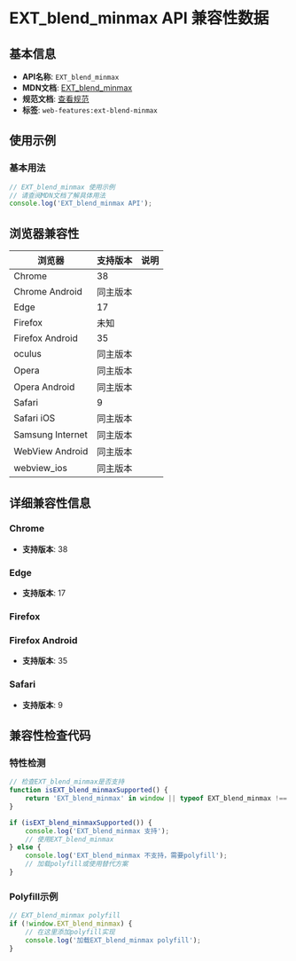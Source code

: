 # EXT_blend_minmax API 兼容性数据

## 基本信息

- **API名称**: `EXT_blend_minmax`
- **MDN文档**: [EXT_blend_minmax](https://developer.mozilla.org/docs/Web/API/EXT_blend_minmax)
- **规范文档**: [查看规范](https://registry.khronos.org/webgl/extensions/EXT_blend_minmax/)
- **标签**: `web-features:ext-blend-minmax`

## 使用示例

### 基本用法

```javascript
// EXT_blend_minmax 使用示例
// 请查阅MDN文档了解具体用法
console.log('EXT_blend_minmax API');
```

## 浏览器兼容性

| 浏览器 | 支持版本 | 说明 |
|--------|----------|------|
| Chrome | 38 |  |
| Chrome Android | 同主版本 |  |
| Edge | 17 |  |
| Firefox | 未知 |  |
| Firefox Android | 35 |  |
| oculus | 同主版本 |  |
| Opera | 同主版本 |  |
| Opera Android | 同主版本 |  |
| Safari | 9 |  |
| Safari iOS | 同主版本 |  |
| Samsung Internet | 同主版本 |  |
| WebView Android | 同主版本 |  |
| webview_ios | 同主版本 |  |

## 详细兼容性信息

### Chrome

- **支持版本**: 38

### Edge

- **支持版本**: 17

### Firefox


### Firefox Android

- **支持版本**: 35

### Safari

- **支持版本**: 9

## 兼容性检查代码

### 特性检测

```javascript
// 检查EXT_blend_minmax是否支持
function isEXT_blend_minmaxSupported() {
    return 'EXT_blend_minmax' in window || typeof EXT_blend_minmax !== 'undefined';
}

if (isEXT_blend_minmaxSupported()) {
    console.log('EXT_blend_minmax 支持');
    // 使用EXT_blend_minmax
} else {
    console.log('EXT_blend_minmax 不支持，需要polyfill');
    // 加载polyfill或使用替代方案
}
```

### Polyfill示例

```javascript
// EXT_blend_minmax polyfill
if (!window.EXT_blend_minmax) {
    // 在这里添加polyfill实现
    console.log('加载EXT_blend_minmax polyfill');
}
```

